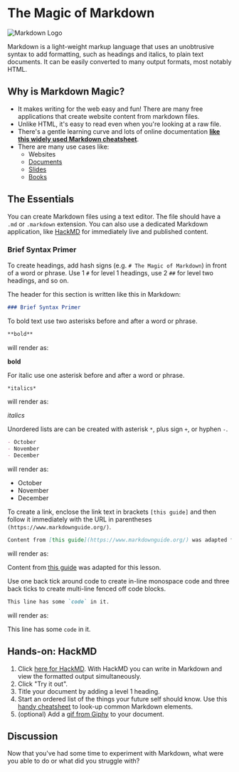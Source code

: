 # The Magic of Markdown

![Markdown Logo](images/markdown.png)

Markdown is a light-weight markup language that uses an unobtrusive syntax to add formatting, such as headings and italics, to plain text documents.  It can be easily converted to many output formats, most notably HTML.

## Why is Markdown Magic?

- It makes writing for the web easy and fun!  There are many free applications that create website content from markdown files.
- Unlike HTML, it's easy to read even when you're looking at a raw file.
- There's a gentle learning curve and lots of online documentation [**like this widely used Markdown cheatsheet**](https://github.com/adam-p/markdown-here/wiki/Markdown-Cheatsheet).
- There are many use cases like:
  - Websites
  - [Documents](https://ulysses.app/)
  - [Slides](https://github.com/gnab/remark)
  - [Books](https://leanpub.com)

## The Essentials

You can create Markdown files using a text editor.  The file should have a `.md` or `.markdown` extension.  You can also use a dedicated Markdown application, like [HackMD](https://hackmd.io/) for immediately live and published content.

### Brief Syntax Primer

To create headings, add hash signs (e.g. `# The Magic of Markdown`) in front of a word or phrase.  Use 1 `#` for level 1 headings, use 2 `##` for level two headings, and so on.

The header for this section is written like this in Markdown:

```markdown
### Brief Syntax Primer
```

To bold text use two asterisks before and after a word or phrase.  

```markdown
**bold**
```

will render as:

**bold**

For italic use one asterisk before and after a word or phrase.

```markdown
*italics*
```

will render as:

*italics*

Unordered lists are can be created with asterisk `*`, plus sign `+`, or hyphen `-`.

```markdown
- October
- November
- December
```

will render as:

- October
- November
- December

To create a link, enclose the link text in brackets `[this guide]` and then follow it immediately with the URL in parentheses `(https://www.markdownguide.org/)`.  

```markdown
Content from [this guide](https://www.markdownguide.org/) was adapted for this lesson.
```

will render as:

Content from [this guide](https://www.markdownguide.org/) was adapted for this lesson.

Use one back tick around code to create in-line monospace code and three back ticks to create multi-line fenced off code blocks.

```markdown
This line has some `code` in it.
```

will render as:

This line has some `code` in it.

## Hands-on: HackMD

1. Click [here for HackMD](https://hackmd.io/).  With HackMD you can write in Markdown and view the formatted output simultaneously.
2. Click "Try it out".
3. Title your document by adding a level 1 heading.
4. Start an ordered list of the things your future self should know.  Use this [handy cheatsheet](https://github.com/adam-p/markdown-here/wiki/Markdown-Cheatsheet) to look-up common Markdown elements.
5. (optional) Add a [gif from Giphy](https://giphy.com/) to your document.

## Discussion

Now that you've had some time to experiment with Markdown, what were you able to do or what did you struggle with?
